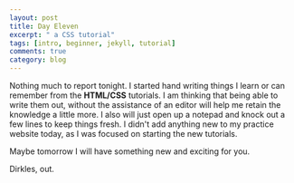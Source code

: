 ```yaml
---
layout: post
title: Day Eleven
excerpt: " a CSS tutorial"
tags: [intro, beginner, jekyll, tutorial]
comments: true
category: blog
---
```


Nothing much to report tonight. I started hand writing things I learn or can remember from the __HTML/CSS__ tutorials. I am thinking that being able to write them out, without the assistance of an editor will help me retain the knowledge a little more. I also will just open up a notepad and knock out a few lines to keep things fresh. I didn't add anything new to my practice website today, as I was focused on starting the new tutorials.

Maybe tomorrow I will have something new and exciting for you.

Dirkles, out. 
